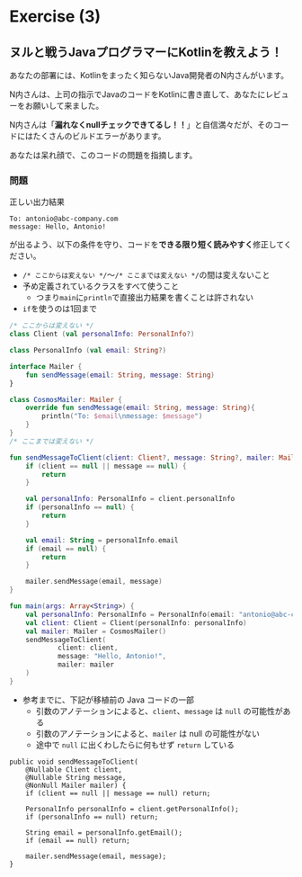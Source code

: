 # Exercise (3)

## ヌルと戦うJavaプログラマーにKotlinを教えよう！

あなたの部署には、Kotlinをまったく知らないJava開発者のN内さんがいます。

N内さんは、上司の指示でJavaのコードをKotlinに書き直して、あなたにレビューをお願いして来ました。

N内さんは「**漏れなくnullチェックできてるし！！**」と自信満々だが、そのコードにはたくさんのビルドエラーがあります。

あなたは呆れ顔で、このコードの問題を指摘します。

### 問題
正しい出力結果
```
To: antonio@abc-company.com
message: Hello, Antonio!
```
が出るよう、以下の条件を守り、コードを**できる限り短く読みやすく**修正してください。

* `/* ここからは変えない */`〜`/* ここまでは変えない */`の間は変えないこと
* 予め定義されているクラスをすべて使うこと
  * つまり`main`に`println`で直接出力結果を書くことは許されない
* `if`を使うのは1回まで

```kotlin
/* ここからは変えない */
class Client (val personalInfo: PersonalInfo?)

class PersonalInfo (val email: String?)

interface Mailer {
    fun sendMessage(email: String, message: String)
}

class CosmosMailer: Mailer {
    override fun sendMessage(email: String, message: String){
        println("To: $email\nmessage: $message")
    }
}
/* ここまでは変えない */

fun sendMessageToClient(client: Client?, message: String?, mailer: Mailer) {
    if (client == null || message == null) {
        return
    }

    val personalInfo: PersonalInfo = client.personalInfo
    if (personalInfo == null) {
        return
    }

    val email: String = personalInfo.email
    if (email == null) {
        return
    }

    mailer.sendMessage(email, message)
}

fun main(args: Array<String>) {
    val personalInfo: PersonalInfo = PersonalInfo(email: "antonio@abc-company.com")
    val client: Client = Client(personalInfo: personalInfo)
    val mailer: Mailer = CosmosMailer()
    sendMessageToClient(
            client: client,
            message: "Hello, Antonio!",
            mailer: mailer
    )
}
```

* 参考までに、下記が移植前の Java コードの一部
  * 引数のアノテーションによると、`client`、`message` は `null` の可能性がある
  * 引数のアノテーションによると、`mailer` は null の可能性がない
  * 途中で `null` に出くわしたらに何もせず `return` している

```java: Java
public void sendMessageToClient(
    @Nullable Client client,
    @Nullable String message,
    @NonNull Mailer mailer) {
    if (client == null || message == null) return;

    PersonalInfo personalInfo = client.getPersonalInfo();
    if (personalInfo == null) return;

    String email = personalInfo.getEmail();
    if (email == null) return;

    mailer.sendMessage(email, message);
}
```
